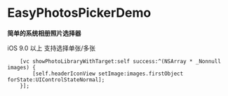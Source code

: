 # EasyPhotosPickerDemo
**简单的系统相册照片选择器**

iOS 9.0 以上
支持选择单张/多张

```EasyPhotoPickerController* vc = [[EasyPhotoPickerController alloc] init];
    [vc showPhotoLibraryWithTarget:self success:^(NSArray * _Nonnull images) {
        [self.headerIconView setImage:images.firstObject forState:UIControlStateNormal];
    }];


